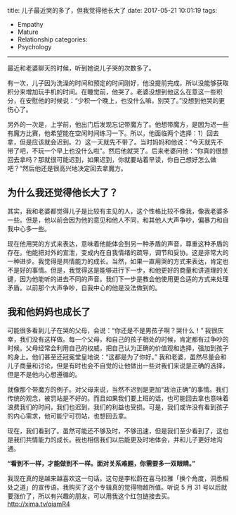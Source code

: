 title: 儿子最近哭的多了，但我觉得他长大了
date: 2017-05-21 10:01:19
tags:
  - Empathy
  - Mature
  - Relationship
categories:
  - Psychology
---

最近和老婆聊天的时候，听到她说儿子哭的次数多了。  

有一次，儿子因为洗澡的时间和预定的时间刚好，他没提前完成，所以没能够获取积分来增加玩手机的时间。在睡觉前，他哭了。老婆没想到他这么在意这一些积分，在安慰他的时候说：“少积一个晚上，也没什么嘛，别哭了。”没想到他哭的更伤心了。  

另外的一次是，上学前，他出门后发现忘记带魔方了。他想带魔方，是因为迟一些有魔方比赛，他希望能在空闲时间练习一下。所以，他面临两个选择：1）回去拿，但是应该就会迟到。2）这一天就先不带了。当时妈妈和他说：“今天就先不带了吧，不玩一个早上也没什么啦”。然后他就哭了。后来老婆问他：“你真的很想回去拿吗？那就很可能迟到，如果迟到，你就要站着早读，你自己想好怎么做吧？”然后他还是很高兴地决定回去拿魔方。  

## 为什么我还觉得他长大了？

其实，我和老婆都觉得儿子是比较有主见的人，这个性格比较不像我，像我老婆多一些。但是，他以前会因为他的意见和他人不同，和其他人大声争吵，偏暴力和自我中心多一些。  

现在他用哭的方式来表达，意味着他能体会到另一种矛盾的声音，尊重这种矛盾的存在。他能把对外的宣泄，变成内在自我情绪的疏导，调节和妥协。这是非常大的一种进步。我觉得是共情能力的成长。当然，如果一直用哭的方式来表达，肯定也不是好的事情。但是，我觉得这是能够进行下一步，和他更好的商量和讲道理的关键，因为他能听的进去不同的声音。我们下一步是教会他使用更合适的方式来处理矛盾。以前那个大声争吵，自我中心的他是没法做到的。  


## 我和他妈妈也成长了

可能很多看到儿子在哭的父母，会说：“你还是不是男孩子啊？哭什么！” 我很庆幸，我们没有这样做。每一个父母，和自己的孩子相处的时候，肯定都有过争吵的时候。父母经常会利用自己的权威，把自己认为正确的价值观和选择，强加到孩子的身上。他们甚至还冠冕堂皇地说：“这都是为了你好。” 我和老婆，虽然尽量会和儿子商量和讨论，但是有时也会不自觉的让他做出一些对我们来说是正确的选择，但是不是他内心想遵循的。  

就像那个带魔方的例子。对父母来说，当然不迟到是更加“政治正确”的事情。我们传统的观念，被罚站是不好的。而且如果我们要上班的话，也可能回去拿也意味着浪费我们的时间，我们也迟到，我们的利益也受损。可是，我们或许没有看到孩子的内心需求，他可能宁可罚站，也想回去拿。  

现在，我们看到了。虽然可能还不够及时，不够迅速，但是我们至少看到了，这也是我们共情能力的成长。我也相信我们以后能更及时地体会，并和儿子更好地沟通。  

**“看到不一样，才能做到不一样。面对关系难题，你需要多一双眼睛。”**  

我现在真的是越来越喜欢这一句话。这句是李松蔚在喜马拉雅「换个角度，洞悉相处之道」的宣传语。我购买了这个专辑真的觉得物超所值。听说 5 月 31 号以后就要涨价了，所以有兴趣的朋友，可以用我这个红包链接去买。http://xima.tv/qiamR4  
